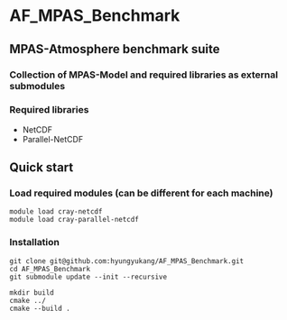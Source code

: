 # AF_MPAS_Benchmark

## MPAS-Atmosphere benchmark suite

### Collection of MPAS-Model and required libraries as external submodules

### Required libraries
- NetCDF
- Parallel-NetCDF


## Quick start
### Load required modules (can be different for each machine)
```
module load cray-netcdf
module load cray-parallel-netcdf
```
### Installation
```
git clone git@github.com:hyungyukang/AF_MPAS_Benchmark.git
cd AF_MPAS_Benchmark
git submodule update --init --recursive

mkdir build
cmake ../
cmake --build .
```
